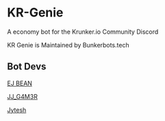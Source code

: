 # KR-Genie
A economy bot for the Krunker.io Community Discord

KR Genie is Maintained by Bunkerbots.tech

## Bot Devs
[EJ BEAN](https://github.com/EJBEAN2op)

[JJ_G4M3R](https://github.com/JJ-G4M3R)

[Jytesh](https://github.com/Jytesh)
